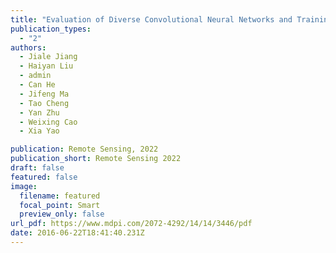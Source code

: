 ```yaml
---
title: "Evaluation of Diverse Convolutional Neural Networks and Training Strategies for Wheat Leaf Disease Identification with Field-Acquired Photographs"
publication_types:
  - "2"
authors:
  - Jiale Jiang
  - Haiyan Liu
  - admin
  - Can He
  - Jifeng Ma
  - Tao Cheng
  - Yan Zhu
  - Weixing Cao
  - Xia Yao

publication: Remote Sensing, 2022
publication_short: Remote Sensing 2022
draft: false
featured: false
image:
  filename: featured
  focal_point: Smart
  preview_only: false
url_pdf: https://www.mdpi.com/2072-4292/14/14/3446/pdf
date: 2016-06-22T18:41:40.231Z
---
```

